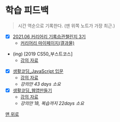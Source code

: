 # 학습 피드백

> 시간 역순으로 기록한다. (맨 위쪽 노트가 가장 최근.)

* [X] [2021.06 커리어리 기록습관챌린지 3기](https://github.com/ShinAhYoung21/TIL/blob/main/goal_result/careerly_chal.md)
    * [커리어리 마이페이지(결과물)](https://careerly.co.kr/profiles/210528)
* (ing) [2019 CS50_부스트코스]
    * [강의 자료](https://www.boostcourse.org/cs112)
* [X] [생활코딩_JavaScript 입문](https://github.com/ShinAhYoung21/TIL/blob/main/goal_result/JS_syntax.md)
    * [강의 자료](https://youtube.com/playlist?list=PLuHgQVnccGMA4uSig3hCjl7wTDeyIeZVU)
    * *강의만 43 days 소요*
* [X] [생활코딩_웹앱만들기](https://github.com/ShinAhYoung21/TIL/blob/main/goal_result/webApp.md)
    * [강의 자료](https://youtube.com/playlist?list=PLuHgQVnccGMAE4Sn_SYvMw5-qEADJcU-X)
    * *강의만 18, 복습까지 22days 소요*

[맨 위로](#학습-피드백)